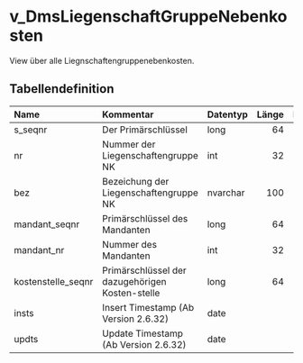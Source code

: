 # v_DmsLiegenschaftGruppeNebenkosten

View über alle Liegnschaftengruppenebenkosten.

## Tabellendefinition

| Name               | Kommentar                                       | Datentyp | Länge | Nullable |
| :----------------- | :---------------------------------------------- | :------- | ----: | :------: |
| s_seqnr            | Der Primärschlüssel                             | long     |    64 |    N     |
| nr                 | Nummer der Liegenschaftengruppe NK              | int      |    32 |    N     |
| bez                | Bezeichung der Liegenschaftengruppe NK          | nvarchar |   100 |    N     |
| mandant_seqnr      | Primärschlüssel des Mandanten                   | long     |    64 |    N     |
| mandant_nr         | Nummer des Mandanten                            | int      |    32 |    N     |
| kostenstelle_seqnr | Primärschlüssel der dazugehörigen Kosten-stelle | long     |    64 |    J     |
| insts              | Insert Timestamp (Ab Version 2.6.32)            | date     |       |    N     |
| updts              | Update Timestamp (Ab Version 2.6.32)            | date     |       |    N     |
